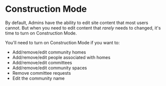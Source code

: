 # Construction Mode

By default, Admins have the ability to edit site content that most users cannot. But when you need to edit content that _rarely_ needs to changed, it's time to turn on Construction Mode.

You'll need to turn on Construction Mode if you want to:

- Add/remove/edit community homes
- Add/remove/edit people associated with homes
- Add/remove/edit committees
- Add/remove/edit community spaces
- Remove committee requests
- Edit the community name
